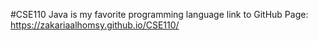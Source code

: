 #CSE110
Java is my favorite programming language
link to GitHub Page: https://zakariaalhomsy.github.io/CSE110/